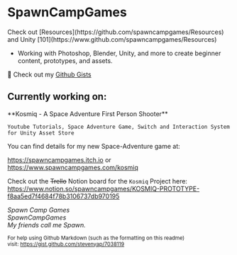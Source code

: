 <h1>SpawnCampGames</h1>
Check out [Resources](https://github.com/spawncampgames/Resources)
and Unity [101](https://www.github.com/spawncampgames/Resources)

- Working with Photoshop, Blender, Unity, and more to create beginner content, prototypes, and assets.

📜 Check out my [Github Gists](https://gist.github.com/spawncampgames)

<h2>Currently working on:</h2>
**Kosmiq - A Space Adventure First Person Shooter**

```Youtube Tutorials, Space Adventure Game, Switch and Interaction System for Unity Asset Store```  

You can find details for my new Space-Adventure game at:  

https://spawncampgames.itch.io or  
https://www.spawncampgames.com/kosmiq  

Check out the ~~Trello~~ Notion board for the `Kosmiq` Project here:  
https://www.notion.so/spawncampgames/KOSMIQ-PROTOTYPE-f8aa5ed7f4684f78b3106737db970195

*Spawn Camp Games  
SpawnCampGames  
My friends call me Spawn.*  

<sub>For help using Github Markdown (such as the formatting on this readme)  
visit: https://gist.github.com/stevenyap/7038119</sub>
